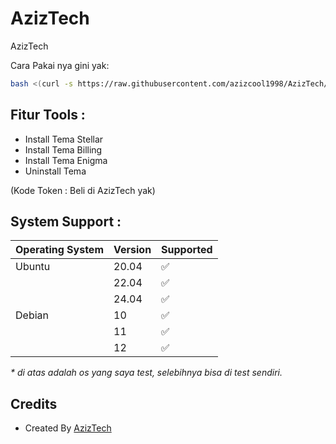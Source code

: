 # AzizTech
AzizTech

Cara Pakai nya gini yak:

```bash
bash <(curl -s https://raw.githubusercontent.com/azizcool1998/AzizTech/main/aziztech.sh)
```

## Fitur Tools :

- Install Tema Stellar
- Install Tema Billing
- Install Tema Enigma
- Uninstall Tema

 (Kode Token : Beli di AzizTech yak)

## System Support :

| Operating System | Version | Supported          |
| ---------------- | ------- | ------------------ |
| Ubuntu           | 20.04   | :white_check_mark: |
|                  | 22.04   | :white_check_mark: |
|                  | 24.04   | :white_check_mark: |
| Debian           | 10      | :white_check_mark: |
|                  | 11      | :white_check_mark: |
|                  | 12      | :white_check_mark: |

_\* di atas adalah os yang saya test, selebihnya bisa di test sendiri._

## Credits 
- Created By [ AzizTech ](https://github.com/azizcool1998)
